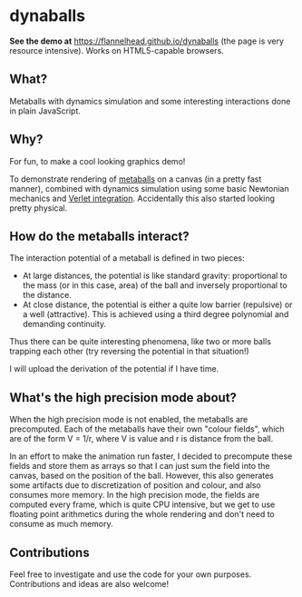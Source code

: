 dynaballs
=========

**See the demo at** https://flannelhead.github.io/dynaballs
(the page is very resource intensive). Works on HTML5-capable browsers.

What?
-----
Metaballs with dynamics simulation and some interesting interactions
done in plain JavaScript.

Why?
----
For fun, to make a cool looking graphics demo!

To demonstrate rendering of [metaballs](https://en.wikipedia.org/wiki/Metaballs)
on a canvas (in a pretty fast manner), combined with dynamics simulation using
some basic Newtonian mechanics and
[Verlet integration](https://en.wikipedia.org/wiki/Verlet_integration).
Accidentally this also started looking pretty physical.

How do the metaballs interact?
------------------------------
The interaction potential of a metaball is defined in two pieces:

- At large distances, the potential is like standard gravity: proportional to
  the mass (or in this case, area) of the ball and inversely proportional to the
  distance.
- At close distance, the potential is either a quite low barrier (repulsive)
  or a well (attractive). This is achieved using a third degree polynomial and
  demanding continuity.

Thus there can be quite interesting phenomena, like two or more balls trapping
each other (try reversing the potential in that situation!)

I will upload the derivation of the potential if I have time.

What's the high precision mode about?
-------------------------------------
When the high precision mode is not enabled, the metaballs are precomputed.
Each of the metaballs have their own "colour fields", which are of the form V =
1/r, where V is value and r is distance from the ball.

In an effort to make the
animation run faster, I decided to precompute these fields and store them as
arrays so that I can just
sum the field into the canvas, based on the position of the ball. However, this
also generates some artifacts due to discretization of position and colour, and
also consumes more memory. In the high precision mode, the fields are computed
every frame, which is quite CPU intensive, but we get to use floating point
arithmetics during the whole rendering and don't need to consume as much memory.

Contributions
-------------
Feel free to investigate and use the code for your own purposes. Contributions
and ideas are also welcome!
